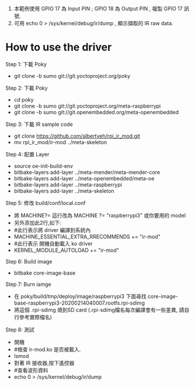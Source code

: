 1. 本範例使用 GPIO 17 為 Input PIN ; GPIO 18 為 Output PIN , 複製 GPIO 17 訊號.
2. 可用 echo 0 > /sys/kernel/debug/ir/dump , 顯示擷取的 IR raw data.

How to use the driver
===========

Step 1: 下載 Poky

* git clone -b sumo git://git.yoctoproject.org/poky


Step 2: 下載 Poky

* cd poky
* git clone -b sumo git://git.yoctoproject.org/meta-raspberrypi
* git clone -b sumo git://git.openembedded.org/meta-openembedded

Step 3: 下載 IR sample code
* git clone https://github.com/albertyeh/rpi_ir_mod.git
* mv rpi_ir_mod/ir-mod ../meta-skeleton

Step 4: 配置 Layer
* source oe-init-build-env
* bitbake-layers add-layer ../meta-mender/meta-mender-core
* bitbake-layers add-layer ../meta-openembedded/meta-oe
* bitbake-layers add-layer ../meta-raspberrypi
* bitbake-layers add-layer ../meta-skeleton

Step 5: 修改 build/conf/local.conf 
* 將 MACHINE?= 這行改為 MACHINE ?= "raspberrypi3" 或你要用的 model
* 另外添加此2行,如下:
* #此行表示將 driver 編譯到系統內
* MACHINE_ESSENTIAL_EXTRA_RRECOMMENDS += "ir-mod"       
* #此行表示 開機自動載入 ko driver
* KERNEL_MODULE_AUTOLOAD += "ir-mod"   

Step 6: Build image
* bitbake core-image-base

Step 7: Burn iamge
* 在 poky/build/tmp/deploy/image/raspberrypi3 下面尋找 core-image-base-raspberrypi3-20200214040007.rootfs.rpi-sdimg
* 將這個 .rpi-sdimg 燒到SD card  (.rpi-sdimg檔名每次編譯會有一些差異, 請自行參考實際檔名)

Step 8: 測試
* 開機
* #檢查 ir-mod.ko 是否被載入.
* lsmod      
* 對著 IR 接收器,按下遙控器
* #查看波形資料
* echo 0 > /sys/kernel/debug/ir/dump      
